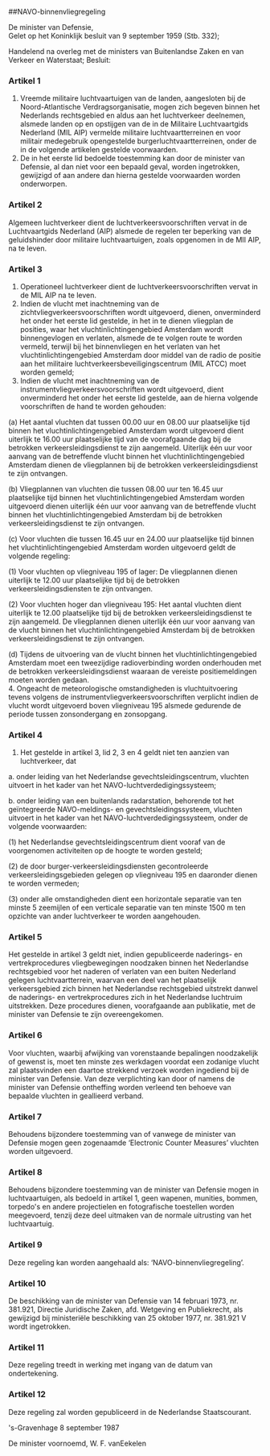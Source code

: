 <meta http-equiv='Content-Type' content='text/html; charset=utf-8' />

##NAVO-binnenvliegregeling

De minister van Defensie,  
Gelet op het Koninklijk besluit van 9 september 1959 (Stb. 332);

Handelend na overleg met de ministers van Buitenlandse Zaken en van Verkeer en Waterstaat;
Besluit:    

### Artikel  1  

1.  Vreemde militaire luchtvaartuigen van de landen, aangesloten bij de Noord-Atlantische Verdragsorganisatie, mogen zich begeven binnen het Nederlands rechtsgebied en aldus aan het luchtverkeer deelnemen, alsmede landen op en opstijgen van de in de Militaire Luchtvaartgids Nederland (MIL AIP) vermelde militaire luchtvaartterreinen en voor militair medegebruik opengestelde burgerluchtvaartterreinen, onder de in de volgende artikelen gestelde voorwaarden.   
2.  De in het eerste lid bedoelde toestemming kan door de minister van Defensie, al dan niet voor een bepaald geval, worden ingetrokken, gewijzigd of aan andere dan hierna gestelde voorwaarden worden onderworpen.   

### Artikel  2  

Algemeen luchtverkeer dient de luchtverkeersvoorschriften vervat in de Luchtvaartgids Nederland (AIP) alsmede de regelen ter beperking van de geluidshinder door militaire luchtvaartuigen, zoals opgenomen in de MII AIP, na te leven.  

### Artikel  3  

1.  Operationeel luchtverkeer dient de luchtverkeersvoorschriften vervat in de MIL AIP na te leven.   
2.  Indien de vlucht met inachtneming van de zichtvliegverkeersvoorschriften wordt uitgevoerd, dienen, onverminderd het onder het eerste lid gestelde, in het in te dienen vliegplan de posities, waar het vluchtinlichtingengebied Amsterdam wordt binnengevlogen en verlaten, alsmede de te volgen route te worden vermeld, terwijl bij het binnenvliegen en het verlaten van het vluchtinlichtingengebied Amsterdam door middel van de radio de positie aan het militaire luchtverkeersbeveiligingscentrum (MIL ATCC) moet worden gemeld;   
3.  Indien de vlucht met inachtneming van de instrumentvliegverkeersvoorschriften wordt uitgevoerd, dient onverminderd het onder het eerste lid gestelde, aan de hierna volgende voorschriften de hand te worden gehouden: 

(a) Het aantal vluchten dat tussen 00.00 uur en 08.00 uur plaatselijke tijd binnen het vluchtinlichtingengebied Amsterdam wordt uitgevoerd dient uiterlijk te 16.00 uur plaatselijke tijd van de voorafgaande dag bij de betrokken verkeersleidingsdienst te zijn aangemeld. Uiterlijk één uur voor aanvang van de betreffende vlucht binnen het vluchtinlichtingengebied Amsterdam dienen de vliegplannen bij de betrokken verkeersleidingsdienst te zijn ontvangen.  

(b) Vliegplannen van vluchten die tussen 08.00 uur ten 16.45 uur plaatselijke tijd binnen het vluchtinlichtingengebied Amsterdam worden uitgevoerd dienen uiterlijk één uur voor aanvang van de betreffende vlucht binnen het vluchtinlichtingengebied Amsterdam bij de betrokken verkeersleidingsdienst te zijn ontvangen.  

(c) Voor vluchten die tussen 16.45 uur en 24.00 uur plaatselijke tijd binnen het vluchtinlichtingengebied Amsterdam worden uitgevoerd geldt de volgende regeling: 

(1) Voor vluchten op vliegniveau 195 of lager: De vliegplannen dienen uiterlijk te 12.00 uur plaatselijke tijd bij de betrokken verkeersleidingsdiensten te zijn ontvangen.  

(2) Voor vluchten hoger dan vliegniveau 195: Het aantal vluchten dient uiterlijk te 12.00 plaatselijke tijd bij de betrokken verkeersleidingsdienst te zijn aangemeld. De vliegplannen dienen uiterlijk één uur voor aanvang van de vlucht binnen het vluchtinlichtingengebied Amsterdam bij de betrokken verkeersleidingsdienst te zijn ontvangen.    

(d) Tijdens de uitvoering van de vlucht binnen het vluchtinlichtingengebied Amsterdam moet een tweezijdige radioverbinding worden onderhouden met de betrokken verkeersleidingsdienst waaraan de vereiste positiemeldingen moeten worden gedaan.     
4.  Ongeacht de meteorologische omstandigheden is vluchtuitvoering tevens volgens de instrumentvliegverkeersvoorschriften verplicht indien de vlucht wordt uitgevoerd boven vliegniveau 195 alsmede gedurende de periode tussen zonsondergang en zonsopgang.   

### Artikel  4  

1.  Het gestelde in artikel 3, lid 2, 3 en 4 geldt niet ten aanzien van luchtverkeer, dat 

a. onder leiding van het Nederlandse gevechtsleidingscentrum, vluchten uitvoert in het kader van het NAVO-luchtverdedigingssysteem;  

b. onder leiding van een buitenlands radarstation, behorende tot het geïntegreerde NAVO-meldings- en gevechtsleidingssysteem, vluchten uitvoert in het kader van het NAVO-luchtverdedigingssysteem, onder de volgende voorwaarden: 

(1) het Nederlandse gevechtsleidingscentrum dient vooraf van de voorgenomen activiteiten op de hoogte te worden gesteld;  

(2) de door burger-verkeersleidingsdiensten gecontroleerde verkeersleidingsgebieden gelegen op vliegniveau 195 en daaronder dienen te worden vermeden;  

(3) onder alle omstandigheden dient een horizontale separatie van ten minste 5 zeemijlen of een verticale separatie van ten minste 1500 m ten opzichte van ander luchtverkeer te worden aangehouden.       

### Artikel  5  

Het gestelde in artikel 3 geldt niet, indien gepubliceerde naderings- en vertrekprocedures vliegbewegingen noodzaken binnen het Nederlandse rechtsgebied voor het naderen of verlaten van een buiten Nederland gelegen luchtvaartterrein, waarvan een deel van het plaatselijk verkeersgebied zich binnen het Nederlandse rechtsgebied uitstrekt danwel de naderings- en vertrekprocedures zich in het Nederlandse luchtruim uitstrekken. Deze procedures dienen, voorafgaande aan publikatie, met de minister van Defensie te zijn overeengekomen.  

### Artikel  6  

Voor vluchten, waarbij afwijking van vorenstaande bepalingen noodzakelijk of gewenst is, moet ten minste zes werkdagen voordat een zodanige vlucht zal plaatsvinden een daartoe strekkend verzoek worden ingediend bij de minister van Defensie. Van deze verplichting kan door of namens de minister van Defensie ontheffing worden verleend ten behoeve van bepaalde vluchten in geallieerd verband.  

### Artikel  7  

Behoudens bijzondere toestemming van of vanwege de minister van Defensie mogen geen zogenaamde ‘Electronic Counter Measures’ vluchten worden uitgevoerd.  

### Artikel  8  

Behoudens bijzondere toestemming van de minister van Defensie mogen in luchtvaartuigen, als bedoeld in artikel 1, geen wapenen, munities, bommen, torpedo's en andere projectielen en fotografische toestellen worden meegevoerd, tenzij deze deel uitmaken van de normale uitrusting van het luchtvaartuig.  

### Artikel  9  

Deze regeling kan worden aangehaald als: ‘NAVO-binnenvliegregeling’.  

### Artikel  10  

De beschikking van de minister van Defensie van 14 februari 1973, nr. 381.921, Directie Juridische Zaken, afd. Wetgeving en Publiekrecht, als gewijzigd bij ministeriële beschikking van 25 oktober 1977, nr. 381.921 V wordt ingetrokken.  

### Artikel  11  

Deze regeling treedt in werking met ingang van de datum van ondertekening.  

### Artikel  12  

Deze regeling zal worden gepubliceerd in de Nederlandse Staatscourant.  

's-Gravenhage 
8 september 1987    

De 
minister voornoemd, 
W. F. vanEekelen    
